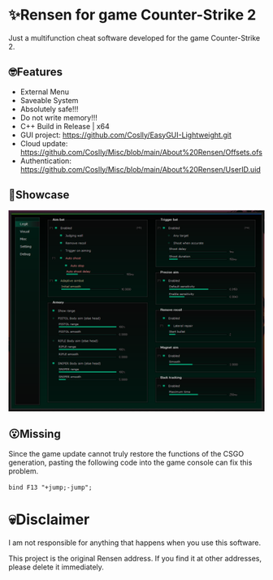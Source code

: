 # ✨Rensen for game Counter-Strike 2
Just a multifunction cheat software developed for the game Counter-Strike 2.
## 🤓Features
- External Menu
- Saveable System
- Absolutely safe!!!
- Do not write memory!!!
- C++ Build in Release | x64
- GUI project: https://github.com/Coslly/EasyGUI-Lightweight.git
- Cloud update: https://github.com/Coslly/Misc/blob/main/About%20Rensen/Offsets.ofs
- Authentication: https://github.com/Coslly/Misc/blob/main/About%20Rensen/UserID.uid
## 🤩Showcase
![image](https://github.com/Coslly/Rensen/blob/main/ShowImage.png?raw=true)
## 😮Missing
Since the game update cannot truly restore the functions of the CSGO generation, pasting the following code into the game console can fix this problem.

`bind F13 "+jump;-jump";`
# 💀Disclaimer
I am not responsible for anything that happens when you use this software.

This project is the original Rensen address. If you find it at other addresses, please delete it immediately.
